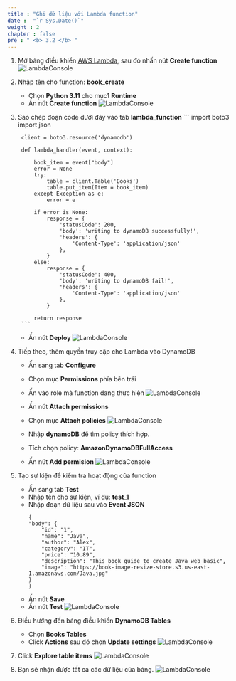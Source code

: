 ```yaml
---
title : "Ghi dữ liệu với Lambda function"
date :  "`r Sys.Date()`" 
weight : 2
chapter : false
pre : " <b> 3.2 </b> "
---
```

1. Mở bảng điều khiển [AWS Lambda](https://ap-southeast-2.console.aws.amazon.com/lambda/home?region=ap-southeast-2#/discover), sau đó nhấn nút **Create function** 
![LambdaConsole](/images/1/40.png?width=90pc)

3. Nhập tên cho function: **book_create**
    - Chọn **Python 3.11** cho mục1 **Runtime**
    - Ấn nút **Create function**
![LambdaConsole](/images/1/41.png?width=90pc)

4. Sao chép đoạn code dưới đây vào tab **lambda_function**
        ```
        import boto3
        import json

        client = boto3.resource('dynamodb')
            
        def lambda_handler(event, context):
            
            book_item = event["body"]
            error = None
            try:
                table = client.Table('Books')
                table.put_item(Item = book_item)
            except Exception as e:
                error = e
                
            if error is None:
                response = {
                    'statusCode': 200,
                    'body': 'writing to dynamoDB successfully!',
                    'headers': {
                        'Content-Type': 'application/json'
                    },
                }
            else:
                response = {
                    'statusCode': 400,
                    'body': 'writing to dynamoDB fail!',
                    'headers': {
                        'Content-Type': 'application/json'
                    },
                }
        
            return response
        ```
    - Ấn nút **Deploy**
![LambdaConsole](/images/1/42.png?width=90pc)

5. Tiếp theo, thêm quyền truy cập cho Lambda vào DynamoDB
    - Ấn sang tab **Configure**
    - Chọn mục **Permissions** phía bên trái
    - Ấn vào role mà function đang thực hiện
![LambdaConsole](/images/1/43.png?width=90pc)

    - Ấn nút **Attach permissions**
    - Chọn mục **Attach policies**
![LambdaConsole](/images/1/44.png?width=90pc)

    - Nhập **dynamoDB** để tìm policy thích hợp.
    - Tích chọn policy: **AmazonDynamoDBFullAccess**
    - Ấn nút **Add permision**
![LambdaConsole](/images/1/45.png?width=90pc)

6. Tạo sự kiện để kiểm tra hoạt động của function
    - Ấn sang tab **Test**
    - Nhập tên cho sự kiện, ví dụ: **test_1**
    - Nhập đoạn dữ liệu sau vào **Event JSON**
        ```
        {
        "body": {
            "id": "1",
            "name": "Java",
            "author": "Alex",
            "category": "IT",
            "price": "10.89",
            "description": "This book guide to create Java web basic",
            "image": "https://book-image-resize-store.s3.us-east-1.amazonaws.com/Java.jpg"
        }
        }
        ```
    - Ấn nút **Save**
    - Ấn nút **Test**
![LambdaConsole](/images/1/46.png?width=90pc)

7. Điều hướng đến bảng điều khiển **DynamoDB Tables**
    - Chọn **Books Tables** 
    - Click **Actions** sau đó chọn **Update settings**
![LambdaConsole](/images/1/47.png?width=90pc)
8. Click **Explore table items**
![LambdaConsole](/images/1/48.png?width=90pc)
8. Bạn sẽ nhận được tất cả các dữ liệu của bảng.
![LambdaConsole](/images/1/49.png?width=90pc)
